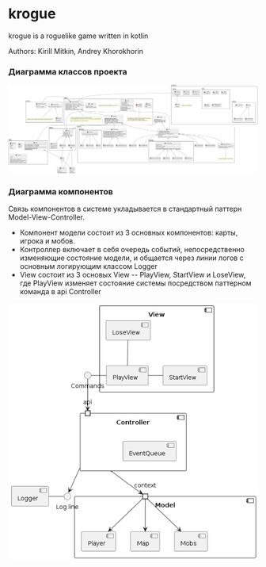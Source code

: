 # krogue
krogue is a roguelike game written in kotlin

Authors: Kirill Mitkin, Andrey Khorokhorin

### Диаграмма классов проекта

![Class diagram](./uml/rendered/class_diagram.png)


### Диаграмма компонентов

Связь компонентов в системе укладывается в стандартный паттерн Model-View-Controller.
* Компонент модели состоит из 3 основных компонентов: карты, игрока и мобов.
* Контроллер включает в себя очередь событий, непосредственно изменяющие состояние модели, и общается через линии логов
с основным логирующим классом Logger
* View состоит из 3 основых View -- PlayView, StartView и LoseView, где PlayView изменяет состояние системы 
посредством паттерном команда в api Controller 

![Component_diagram](./uml/rendered/component_diagram.png)
